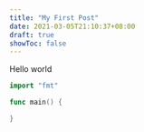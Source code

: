 ```yaml
---
title: "My First Post"
date: 2021-03-05T21:10:37+08:00
draft: true
showToc: false
---
```


Hello world
<!--more-->

```go
import "fmt"

func main() {

}

```
